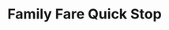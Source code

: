 ---
title: "Family Fare Quick Stop"
url: /eaton-rapids/family-fare-quick-stop/
shop: Lebensmittel
---